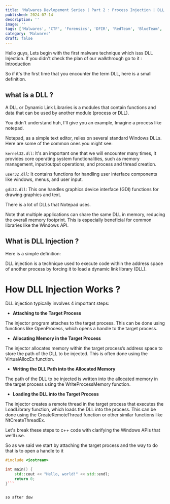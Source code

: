 ```yaml
---
title: 'Malwares Devlopement Series | Part 2 : Process Injection | DLL Injection'
published: 2024-07-14
description: ''
image: ''
tags: ['Malwares', 'CTF', 'Forensics', 'DFIR', 'RedTeam', 'BlueTeam', 'APT', 'Threat Hunting']
category: 'Malwares'
draft: false 
---
```


Hello guys, Lets begin with the first malware technique which isss DLL Injection. If you didn't check the plan of our walkthrough go to it : [Introduction](link.com)

So if it's the first time that you encounter the term DLL, here is a small definition. 

## what is a DLL ?

A DLL or Dynamic Link Libraries is a modules that contain functions and data that can be used by another module (process or DLL).

You didn't understand huh, I'll give you an example, Imagine a process like notepad.


Notepad, as a simple text editor, relies on several standard Windows DLLs. Here are some of the common ones you might see:

```kernel32.dll```: It's an important one that we will encounter many times, It provides core operating system functionalities, such as memory management, input/output operations, and process and thread creation.

```user32.dll```: It contains functions for handling user interface components like windows, menus, and user input.

```gdi32.dll```: This one handles graphics device interface (GDI) functions for drawing graphics and text.

There is a lot of DLLs that Notepad uses.     

Note that multiple applications can share the same DLL in memory, reducing the overall memory footprint. This is especially beneficial for common libraries like the Windows API.

## What is DLL Injection ?

Here is a simple definition:

DLL injection is a technique used to execute code within the address space of another process by forcing it to load a dynamic link library (DLL).

# How DLL Injection Works ?

DLL injection typically involves 4 important steps:

- **Attaching to the Target Process**

The injector program attaches to the target process. This can be done using functions like OpenProcess, which opens a handle to the target process.

- **Allocating Memory in the Target Process**

The injector allocates memory within the target process’s address space to store the path of the DLL to be injected. This is often done using the VirtualAllocEx function.

- **Writing the DLL Path into the Allocated Memory**

The path of the DLL to be injected is written into the allocated memory in the target process using the WriteProcessMemory function.

- **Loading the DLL into the Target Process** 

The injector creates a remote thread in the target process that executes the LoadLibrary function, which loads the DLL into the process. This can be done using the CreateRemoteThread function or other similar functions like NtCreateThreadEx.

Let's break these steps to c++ code with clarifying the Windows APIs that we'll use.

So as we said we start by attaching the target process and the way to do that is to open a handle to it

```cpp
#include <iostream>

int main() {
    std::cout << "Hello, world!" << std::endl;
    return 0;
}```


so after dow



